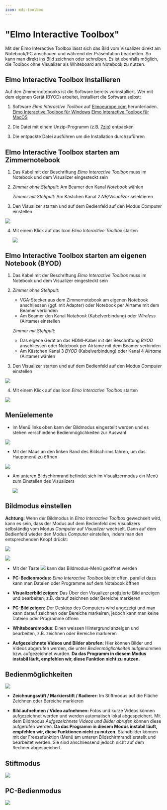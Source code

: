 ```yaml
---
icon: mdi-toolbox
---
```


#  "Elmo Interactive Toolbox"


Mit der Elmo Interactive Toolbox lässt sich das Bild vom Visualizer direkt am Notebook/PC anschauen und während der Präsentation bearbeiten. So kann man direkt ins Bild zeichnen oder schreiben. Es ist ebenfalls möglich, die Toolbox ohne Visualizer als Whiteboard am Notebook zu nutzen.

## Elmo Interactive Toolbox installieren

Auf den Zimmernotebooks ist die Software bereits vorinstalliert. Wer mit dem eigenen Gerät (BYOD) arbeitet, installiert die Software selbst:

1. Software _Elmo Interactive Toolbox_ auf [Elmoeurope.com](https://www.elmoeurope.com/index.php/de-de/download-service/software) herunterladen.
[Elmo Interactive Toolbox für Windows](https://www.elmoeurope.com/images/Download/EITSetup_ver3_14.zip)
[Elmo Interactive Toolbox für MacOS](https://www.elmoeurope.com/images/Download/EIT_3.zip)

2. Die Datei mit einem Unzip-Programm (z.B. [7zip](https://www.7-zip.org/)) entpacken

3. Die entpackte Datei ausführen um die Installation durchzuführen


## Elmo Interactive Toolbox starten am Zimmernotebook


1. Das Kabel mit der Beschriftung _Elmo Interactive Toolbox_ muss im Notebook und dem Visualizer eingesteckt sein

2. _Zimmer ohne Stehpult:_ Am Beamer den Kanal _Notebook_ wählen

   _Zimmer mit Stehpult:_ Am Kästchen Kanal 2 _NB/Visualizer_ selektieren 

3. Den Visualizer starten und auf dem Bedienfeld auf den Modus _Computer_ einstellen 
  
  ![](./images/interactivetoolbox-09.png)

4. Mit einem Klick auf das Icon _Elmo Interactive Toolbox_ starten

   ![](./images/interactivetoolbox-01.png)
    
## Elmo Interactive Toolbox starten am eigenen Notebook (BYOD)

1. Das Kabel mit der Beschriftung _Elmo Interactive Toolbox_ muss im Notebook und dem Visualizer eingesteckt sein

2. _Zimmer ohne Stehpult:_ 
    * VGA-Stecker aus dem Zimmernotebook am eigenen Notebook anschliessen (ggf. mit Adapter) oder Notebook per Airtame mit dem Beamer verbinden
    * Am Beamer den Kanal _Notebook_ (Kabelverbindung) oder _Wireless_ (Airtame) einstellen

   _Zimmer mit Stehpult:_ 
    * Das eigene Gerät an das HDMI-Kabel mit der Beschriftung _BYOD_ anschliessen oder Notebook per Airtame mit dem Beamer verbinden
    * Am Kästchen Kanal 3 _BYOD_ (Kabelverbindung) oder Kanal 4 _Airtame_ (Airtame) wählen

3. Den Visualizer starten und auf dem Bedienfeld auf den Modus _Computer_ einstellen 
  
  ![](./images/interactivetoolbox-09.png)

4. Mit einem Klick auf das Icon _Elmo Interactive Toolbox_ starten

  ![](./images/interactivetoolbox-01.png)


## Menüelemente

  * Im Menü links oben kann der Bildmodus eingestellt werden und es stehen verschiedene Bedienmöglichkeiten zur Auswahl

  ![](./images/interactivetoolbox-08.png)

  * Mit der Maus an den linken Rand des Bildschirms fahren, um das Hauptmenü zu öffnen

   ![](./images/interactivetoolbox-06.png)

   * Am unteren Bildschirmrand befindet sich im Visualizermodus ein Menü zum Einstellen des Visualizers

     ![](./images/interactivetoolbox-07.png) 


## Bildmodus einstellen

**Achtung:** Wenn der Bildmodus in _Elmo Interactive Toolbox_ gewechselt wird, kann es sein, dass der Modus auf dem Bedienfeld des Visualizers selbständig vom Modus _Computer_ auf _Visualizer_ wechselt. Dann auf dem Bedienfeld wieder den Modus _Computer_ einstellen, indem man den entsprechenden Knopf drückt: 
  
  ![](./images/interactivetoolbox-09.png)




  ![](./images/interactivetoolbox-02.png)

  * Mit der Taste ![](./images/interactivetoolbox-10.png) kann das Bildmodus-Menü geöffnet werden

  * **PC-Bedienmodus:** _Elmo Interactive Toolbox_ bleibt offen, parallel dazu kann man Dateien oder Programme auf dem Notebook öffnen

  * **Visualizerbild zeigen:** Das Über den Visualizer projizierte Bild anzeigen und bearbeiten, z.B. darauf zeichnen oder Bereiche markieren 

  * **PC-Bild zeigen:** Der Desktop des Computers wird angezeigt und man kann darauf zeichnen oder Bereiche markeiren, jedoch kann man keine Dateien oder Programme öffnen
  
  * **Whiteboardmodus:** Einen weissen Hintergrund anzeigen und bearbeiten, z.B. zeichnen oder Bereiche markieren

  * **Aufgezeichnete Videos und Bilder abrufen:** Hier können Bilder und Videos abgerufen werden, die unter _Bedienmöglichkeiten_ aufgenommen bzw. aufgezeichnet wurden. **Da das Programm in diesem Modus instabil läuft, empfehlen wir, diese Funktion nicht zu nutzen.** 

  ## Bedienmöglichkeiten

 ![](./images/interactivetoolbox-03.png)

   * **Zeichnungsstift / Markierstift / Radierer:** Im Stiftmodus auf die Fläche Zeichnen oder Bereiche markieren

   * **Bild aufnehmen / Video aufnehmen:** Fotos und kurze Videos können aufgezeichnet werden und werden automatisch lokal abgespeichert. Mit dem Bildmodus _Aufgezeichnete Videos und Bilder abrufen_ können diese aufgerufen werden. **Da das Programm in diesem Modus instabil läuft, empfehlen wir, diese Funktionen nicht zu nutzen.** Standbilder können mit der Freezefunktion (Menü am unteren Bildschirmrand) erstellt und bearbeitet werden. Sie sind anschliessend jedoch nicht auf dem Rechner abgespeichert.

## Stiftmodus

![](./images/interactivetoolbox-04.png)

## PC-Bedienmodus

![](./images/interactivetoolbox-05.png)